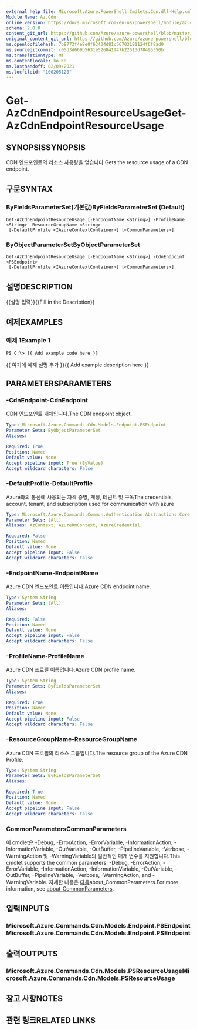 ```yaml
---
external help file: Microsoft.Azure.PowerShell.Cmdlets.Cdn.dll-Help.xml
Module Name: Az.Cdn
online version: https://docs.microsoft.com/en-us/powershell/module/az.cdn/get-azcdnendpointresourceusage
schema: 2.0.0
content_git_url: https://github.com/Azure/azure-powershell/blob/master/src/Cdn/Cdn/help/Get-AzCdnEndpointResourceUsage.md
original_content_git_url: https://github.com/Azure/azure-powershell/blob/master/src/Cdn/Cdn/help/Get-AzCdnEndpointResourceUsage.md
ms.openlocfilehash: 7b8773f4e8e0f63404d81c56703181124f6f8ad0
ms.sourcegitcommit: c05d3d669b5631e526841f47b22513d78495350b
ms.translationtype: MT
ms.contentlocale: ko-KR
ms.lasthandoff: 02/09/2021
ms.locfileid: "100205120"
---
```

# <span data-ttu-id="7e637-101">Get-AzCdnEndpointResourceUsage</span><span class="sxs-lookup"><span data-stu-id="7e637-101">Get-AzCdnEndpointResourceUsage</span></span>

## <span data-ttu-id="7e637-102">SYNOPSIS</span><span class="sxs-lookup"><span data-stu-id="7e637-102">SYNOPSIS</span></span>
<span data-ttu-id="7e637-103">CDN 엔드포인트의 리소스 사용량을 얻습니다.</span><span class="sxs-lookup"><span data-stu-id="7e637-103">Gets the resource usage of a CDN endpoint.</span></span>

## <span data-ttu-id="7e637-104">구문</span><span class="sxs-lookup"><span data-stu-id="7e637-104">SYNTAX</span></span>

### <span data-ttu-id="7e637-105">ByFieldsParameterSet(기본값)</span><span class="sxs-lookup"><span data-stu-id="7e637-105">ByFieldsParameterSet (Default)</span></span>
```
Get-AzCdnEndpointResourceUsage [-EndpointName <String>] -ProfileName <String> -ResourceGroupName <String>
 [-DefaultProfile <IAzureContextContainer>] [<CommonParameters>]
```

### <span data-ttu-id="7e637-106">ByObjectParameterSet</span><span class="sxs-lookup"><span data-stu-id="7e637-106">ByObjectParameterSet</span></span>
```
Get-AzCdnEndpointResourceUsage [-EndpointName <String>] -CdnEndpoint <PSEndpoint>
 [-DefaultProfile <IAzureContextContainer>] [<CommonParameters>]
```

## <span data-ttu-id="7e637-107">설명</span><span class="sxs-lookup"><span data-stu-id="7e637-107">DESCRIPTION</span></span>
<span data-ttu-id="7e637-108">{{설명 입력}}</span><span class="sxs-lookup"><span data-stu-id="7e637-108">{{Fill in the Description}}</span></span>

## <span data-ttu-id="7e637-109">예제</span><span class="sxs-lookup"><span data-stu-id="7e637-109">EXAMPLES</span></span>

### <span data-ttu-id="7e637-110">예제 1</span><span class="sxs-lookup"><span data-stu-id="7e637-110">Example 1</span></span>
```
PS C:\> {{ Add example code here }}
```

<span data-ttu-id="7e637-111">{{ 여기에 예제 설명 추가 }}</span><span class="sxs-lookup"><span data-stu-id="7e637-111">{{ Add example description here }}</span></span>

## <span data-ttu-id="7e637-112">PARAMETERS</span><span class="sxs-lookup"><span data-stu-id="7e637-112">PARAMETERS</span></span>

### <span data-ttu-id="7e637-113">-CdnEndpoint</span><span class="sxs-lookup"><span data-stu-id="7e637-113">-CdnEndpoint</span></span>
<span data-ttu-id="7e637-114">CDN 엔드포인트 개체입니다.</span><span class="sxs-lookup"><span data-stu-id="7e637-114">The CDN endpoint object.</span></span>

```yaml
Type: Microsoft.Azure.Commands.Cdn.Models.Endpoint.PSEndpoint
Parameter Sets: ByObjectParameterSet
Aliases:

Required: True
Position: Named
Default value: None
Accept pipeline input: True (ByValue)
Accept wildcard characters: False
```

### <span data-ttu-id="7e637-115">-DefaultProfile</span><span class="sxs-lookup"><span data-stu-id="7e637-115">-DefaultProfile</span></span>
<span data-ttu-id="7e637-116">Azure와의 통신에 사용되는 자격 증명, 계정, 테넌트 및 구독</span><span class="sxs-lookup"><span data-stu-id="7e637-116">The credentials, account, tenant, and subscription used for communication with azure</span></span>

```yaml
Type: Microsoft.Azure.Commands.Common.Authentication.Abstractions.Core.IAzureContextContainer
Parameter Sets: (All)
Aliases: AzContext, AzureRmContext, AzureCredential

Required: False
Position: Named
Default value: None
Accept pipeline input: False
Accept wildcard characters: False
```

### <span data-ttu-id="7e637-117">-EndpointName</span><span class="sxs-lookup"><span data-stu-id="7e637-117">-EndpointName</span></span>
<span data-ttu-id="7e637-118">Azure CDN 엔드포인트 이름입니다.</span><span class="sxs-lookup"><span data-stu-id="7e637-118">Azure CDN endpoint name.</span></span>

```yaml
Type: System.String
Parameter Sets: (All)
Aliases:

Required: False
Position: Named
Default value: None
Accept pipeline input: False
Accept wildcard characters: False
```

### <span data-ttu-id="7e637-119">-ProfileName</span><span class="sxs-lookup"><span data-stu-id="7e637-119">-ProfileName</span></span>
<span data-ttu-id="7e637-120">Azure CDN 프로필 이름입니다.</span><span class="sxs-lookup"><span data-stu-id="7e637-120">Azure CDN profile name.</span></span>

```yaml
Type: System.String
Parameter Sets: ByFieldsParameterSet
Aliases:

Required: True
Position: Named
Default value: None
Accept pipeline input: False
Accept wildcard characters: False
```

### <span data-ttu-id="7e637-121">-ResourceGroupName</span><span class="sxs-lookup"><span data-stu-id="7e637-121">-ResourceGroupName</span></span>
<span data-ttu-id="7e637-122">Azure CDN 프로필의 리소스 그룹입니다.</span><span class="sxs-lookup"><span data-stu-id="7e637-122">The resource group of the Azure CDN Profile.</span></span>

```yaml
Type: System.String
Parameter Sets: ByFieldsParameterSet
Aliases:

Required: True
Position: Named
Default value: None
Accept pipeline input: False
Accept wildcard characters: False
```

### <span data-ttu-id="7e637-123">CommonParameters</span><span class="sxs-lookup"><span data-stu-id="7e637-123">CommonParameters</span></span>
<span data-ttu-id="7e637-124">이 cmdlet은 -Debug, -ErrorAction, -ErrorVariable, -InformationAction, -InformationVariable, -OutVariable, -OutBuffer, -PipelineVariable, -Verbose, -WarningAction 및 -WarningVariable의 일반적인 매개 변수를 지원합니다.</span><span class="sxs-lookup"><span data-stu-id="7e637-124">This cmdlet supports the common parameters: -Debug, -ErrorAction, -ErrorVariable, -InformationAction, -InformationVariable, -OutVariable, -OutBuffer, -PipelineVariable, -Verbose, -WarningAction, and -WarningVariable.</span></span> <span data-ttu-id="7e637-125">자세한 내용은 [다음](http://go.microsoft.com/fwlink/?LinkID=113216)about_CommonParameters.</span><span class="sxs-lookup"><span data-stu-id="7e637-125">For more information, see [about_CommonParameters](http://go.microsoft.com/fwlink/?LinkID=113216).</span></span>

## <span data-ttu-id="7e637-126">입력</span><span class="sxs-lookup"><span data-stu-id="7e637-126">INPUTS</span></span>

### <span data-ttu-id="7e637-127">Microsoft.Azure.Commands.Cdn.Models.Endpoint.PSEndpoint</span><span class="sxs-lookup"><span data-stu-id="7e637-127">Microsoft.Azure.Commands.Cdn.Models.Endpoint.PSEndpoint</span></span>

## <span data-ttu-id="7e637-128">출력</span><span class="sxs-lookup"><span data-stu-id="7e637-128">OUTPUTS</span></span>

### <span data-ttu-id="7e637-129">Microsoft.Azure.Commands.Cdn.Models.PSResourceUsage</span><span class="sxs-lookup"><span data-stu-id="7e637-129">Microsoft.Azure.Commands.Cdn.Models.PSResourceUsage</span></span>

## <span data-ttu-id="7e637-130">참고 사항</span><span class="sxs-lookup"><span data-stu-id="7e637-130">NOTES</span></span>

## <span data-ttu-id="7e637-131">관련 링크</span><span class="sxs-lookup"><span data-stu-id="7e637-131">RELATED LINKS</span></span>
